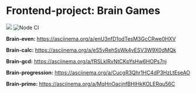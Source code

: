 # Frontend-project: Brain Games 

<a href="https://codeclimate.com/github/codeclimate/codeclimate/maintainability"><img src="https://api.codeclimate.com/v1/badges/a99a88d28ad37a79dbf6/maintainability" /></a> ![Node CI](https://github.com/vsbdn/frontend-project-lvl1/workflows/Node%20CI/badge.svg)

**Brain-even:** https://asciinema.org/a/enU3nfD1odTesM3GcCRwe0HXV

**Brain-calc:** https://asciinema.org/a/eS5vRehSsWk4vESV3W9X0dMQk

**Brain-gcd:** https://asciinema.org/a/fRSLklRvNtCKpYsHw6HOPs7nj

**Brain-progression:** https://asciinema.org/a/CucgR3Qhr1HC4dP3HzLtEseAO

**Brain-prime:** https://asciinema.org/a/MqHnOacjnfBHIHkKOLERqu56C
